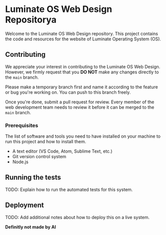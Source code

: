 # Luminate OS Web Design Repositorya

Welcome to the Luminate OS Web Design repository. This project contains the code and resources for the website of Luminate Operating System (OS).

## Contributing

We appreciate your interest in contributing to the Luminate OS Web Design. However, we firmly request that you **DO NOT** make any changes directly to the `main` branch. 

Please make a temporary branch first and name it according to the feature or bug you're working on. You can push to this branch freely. 

Once you're done, submit a pull request for review. Every member of the web development team needs to review it before it can be merged to the `main` branch.

### Prerequisites

The list of software and tools you need to have installed on your machine to run this project and how to install them.

- A text editor (VS Code, Atom, Sublime Text, etc.)
- Git version control system
- Node.js

## Running the tests

TODO: Explain how to run the automated tests for this system.

## Deployment

TODO: Add additional notes about how to deploy this on a live system.

**Definitly not made by AI**
